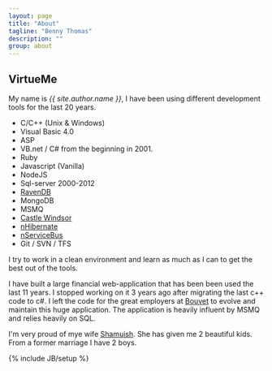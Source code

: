 ```yaml
---
layout: page
title: "About"
tagline: "Benny Thomas"
description: ""
group: about
---
```


## VirtueMe

My name is *{{ site.author.name }}*, I have been using different development tools for the last 20 years.

* C/C++ (Unix & Windows)
* Visual Basic 4.0
* ASP
* VB.net / C# from the beginning in 2001.
* Ruby
* Javascript (Vanilla)
* NodeJS
* Sql-server 2000-2012
* [RavenDB](http://ravendb.net/)
* MongoDB
* MSMQ
* [Castle Windsor](http://www.castleproject.org/projects/windsor/)
* [nHibernate](http://nhforge.org/)
* [nServiceBus](http://particular.net/NServiceBus)
* Git / SVN / TFS

I try to work in a clean environment and learn as much as I can to get the best out of the tools. 

I have built a large financial web-application that has been been used the last 11 years. I stopped working on it 3 years ago after migrating the last c++ code to c#. I left the code for the great employers at [Bouvet](http://www.bouvet.no) to evolve and maintain this huge application. The application is heavily influent by MSMQ and relies heavily on SQL. 

I'm very proud of mye wife [Shamuish](http://hobbyvimsen.blogspot.com). She has given me 2 beautiful kids. From a former marriage I have 2 boys.

{% include JB/setup %}
